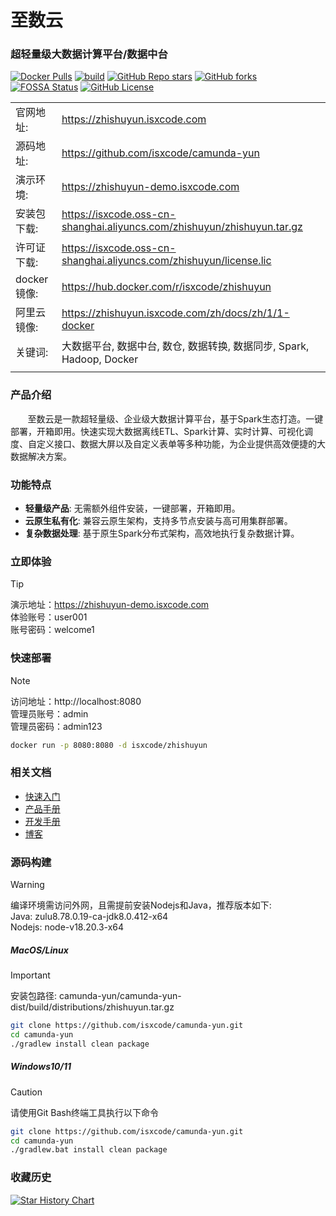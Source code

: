 # 至数云

### 超轻量级大数据计算平台/数据中台

[![Docker Pulls](https://img.shields.io/docker/pulls/isxcode/zhishuyun)](https://hub.docker.com/r/isxcode/zhishuyun)
[![build](https://github.com/isxcode/camunda-yun/actions/workflows/build-app.yml/badge.svg?branch=main)](https://github.com/isxcode/camunda-yun/actions/workflows/build-app.yml)
[![GitHub Repo stars](https://img.shields.io/github/stars/isxcode/camunda-yun)](https://github.com/isxcode/camunda-yun)
[![GitHub forks](https://img.shields.io/github/forks/isxcode/camunda-yun)](https://github.com/isxcode/camunda-yun/fork)
[![FOSSA Status](https://app.fossa.com/api/projects/git%2Bgithub.com%2Fisxcode%2Fcamunda-yun.svg?type=shield&issueType=license)](https://app.fossa.com/projects/git%2Bgithub.com%2Fisxcode%2Fcamunda-yun?ref=badge_shield&issueType=license)
[![GitHub License](https://img.shields.io/github/license/isxcode/camunda-yun)](https://github.com/isxcode/camunda-yun/blob/main/LICENSE)

|           |                                                                           |
|-----------|---------------------------------------------------------------------------|
| 官网地址:     | https://zhishuyun.isxcode.com                                            |
| 源码地址:     | https://github.com/isxcode/camunda-yun                                      |
| 演示环境:     | https://zhishuyun-demo.isxcode.com                                       |
| 安装包下载:    | https://isxcode.oss-cn-shanghai.aliyuncs.com/zhishuyun/zhishuyun.tar.gz |
| 许可证下载:    | https://isxcode.oss-cn-shanghai.aliyuncs.com/zhishuyun/license.lic       |
| docker镜像: | https://hub.docker.com/r/isxcode/zhishuyun                               |
| 阿里云镜像:    | https://zhishuyun.isxcode.com/zh/docs/zh/1/1-docker                      |
| 关键词:      | 大数据平台, 数据中台, 数仓, 数据转换, 数据同步, Spark, Hadoop, Docker                        |
|           |                                                                           |

### 产品介绍

&nbsp;&nbsp;&nbsp;&nbsp;&nbsp;&nbsp;&nbsp;至数云是一款超轻量级、企业级大数据计算平台，基于Spark生态打造。一键部署，开箱即用。快速实现大数据离线ETL、Spark计算、实时计算、可视化调度、自定义接口、数据大屏以及自定义表单等多种功能，为企业提供高效便捷的大数据解决方案。

### 功能特点

- **轻量级产品**: 无需额外组件安装，一键部署，开箱即用。
- **云原生私有化**: 兼容云原生架构，支持多节点安装与高可用集群部署。
- **复杂数据处理**: 基于原生Spark分布式架构，高效地执行复杂数据计算。

### 立即体验

> [!TIP]
> 演示地址：https://zhishuyun-demo.isxcode.com </br>
> 体验账号：user001 </br>
> 账号密码：welcome1

### 快速部署

> [!NOTE]
> 访问地址：http://localhost:8080 <br/>
> 管理员账号：admin <br/>
> 管理员密码：admin123

```bash
docker run -p 8080:8080 -d isxcode/zhishuyun
```

### 相关文档

- [快速入门](https://zhishuyun.isxcode.com/zh/docs/zh/1/0)
- [产品手册](https://zhishuyun.isxcode.com/zh/docs/zh/2/0)
- [开发手册](https://zhishuyun.isxcode.com/zh/docs/zh/6/1)
- [博客](https://ispong.isxcode.com/tags/spark/)

### 源码构建

> [!WARNING]
> 编译环境需访问外网，且需提前安装Nodejs和Java，推荐版本如下: </br>
> Java: zulu8.78.0.19-ca-jdk8.0.412-x64 </br>
> Nodejs: node-v18.20.3-x64

##### MacOS/Linux

> [!IMPORTANT]
> 安装包路径: camunda-yun/camunda-yun-dist/build/distributions/zhishuyun.tar.gz

```bash
git clone https://github.com/isxcode/camunda-yun.git
cd camunda-yun
./gradlew install clean package
```

##### Windows10/11

> [!CAUTION]
> 请使用Git Bash终端工具执行以下命令

```bash
git clone https://github.com/isxcode/camunda-yun.git
cd camunda-yun
./gradlew.bat install clean package
```

### 收藏历史

[![Star History Chart](https://api.star-history.com/svg?repos=isxcode/camunda-yun&type=Date)](https://www.star-history.com/#isxcode/camunda-yun&Date)
